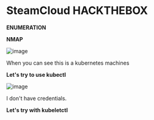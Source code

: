 # SteamCloud HACKTHEBOX

**ENUMERATION**

**NMAP**

![image](https://user-images.githubusercontent.com/79543461/179359903-10aab520-7f53-4057-8c5e-eaefd152cb4f.png)

When you can see this is a kubernetes machines

**Let's try to use kubectl**

![image](https://user-images.githubusercontent.com/79543461/179359961-cab6cb56-0ff2-492e-80fb-a9d2226faa19.png)

I don't have credentials.

**Let's try with kubeletctl**


